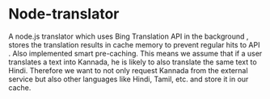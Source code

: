 # Node-translator
A node.js translator which uses Bing Translation API in the background , stores the translation results in cache memory to prevent regular hits to API .
Also implemented smart pre-caching. This means we assume that if a user translates a text into Kannada, he is 
likely to also translate the same text to Hindi. Therefore we want to not only request Kannada from the external service 
but also other languages like Hindi, Tamil, etc. and store it in our cache.
